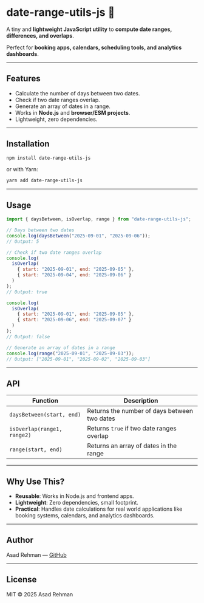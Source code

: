 # date-range-utils-js 📅

A tiny and **lightweight JavaScript utility** to **compute date ranges, differences, and overlaps**.  

Perfect for **booking apps, calendars, scheduling tools, and analytics dashboards**.  

---

## Features

- Calculate the number of days between two dates.
- Check if two date ranges overlap.
- Generate an array of dates in a range.
- Works in **Node.js** and **browser/ESM projects**.
- Lightweight, zero dependencies.

---

## Installation

```bash
npm install date-range-utils-js
```

or with Yarn:

```bash
yarn add date-range-utils-js
```

---

## Usage

```js
import { daysBetween, isOverlap, range } from "date-range-utils-js";

// Days between two dates
console.log(daysBetween("2025-09-01", "2025-09-06")); 
// Output: 5

// Check if two date ranges overlap
console.log(
  isOverlap(
    { start: "2025-09-01", end: "2025-09-05" },
    { start: "2025-09-04", end: "2025-09-06" }
  )
); 
// Output: true

console.log(
  isOverlap(
    { start: "2025-09-01", end: "2025-09-05" },
    { start: "2025-09-06", end: "2025-09-07" }
  )
); 
// Output: false

// Generate an array of dates in a range
console.log(range("2025-09-01", "2025-09-03")); 
// Output: ["2025-09-01", "2025-09-02", "2025-09-03"]
```

---

## API

| Function | Description |
|----------|-------------|
| `daysBetween(start, end)` | Returns the number of days between two dates |
| `isOverlap(range1, range2)` | Returns `true` if two date ranges overlap |
| `range(start, end)` | Returns an array of dates in the range |

---

## Why Use This?

- **Reusable**: Works in Node.js and frontend apps.  
- **Lightweight**: Zero dependencies, small footprint.  
- **Practical**: Handles date calculations for real world applications like booking systems, calendars, and analytics dashboards.

---

## Author

Asad Rehman — [GitHub](https://github.com/asadrehman1)

---

## License

MIT © 2025 Asad Rehman
